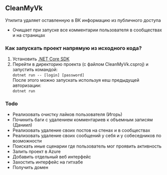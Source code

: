 ## CleanMyVk
Утилита удаляет оставленную в ВК информацию из публичного доступа
* Очищает при запуске все комментарии пользователя в сообществах и на страницах
### Как запускать проект напрямую из исходного кода?
1. Установить [.NET Core SDK](https://dot.net)
2. Перейти в директорию проекта (с файлом CleanMyVk.csproj) и запустить командой:  
`dotnet run -- [login] [password]`  
После этого можно запускать используя кеш предыдущей авторизации:  
`dotnet run`
### Todo
* Реализовать очистку лайков пользователя (Игорь)
* Починить баги с удалением комментариев к объемным записям (Даниил)
* Реализовать удаление своих постов на стенах и в сообществах
* Реализовать удаление своих сообщений у себя и у собеседников по возможности
* Поискать иные сценарии где пользователь мог проявить активность
* Залить проект в Azure
* Добавить отдельный веб интерфейс
* Захостить интерфейс на гитхабе
* Получить домен 
